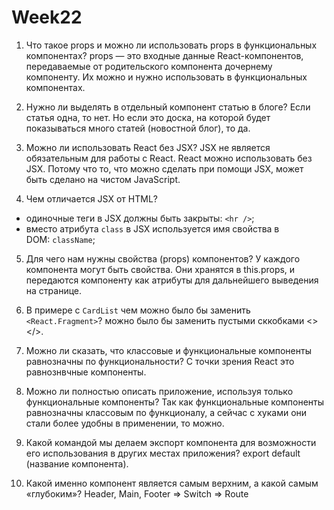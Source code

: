 # Week22
1. Что такое props и можно ли использовать props в функциональных компонентах?
props — это входные данные React-компонентов, передаваемые от родительского компонента дочернему компоненту. Их можно и нужно использовать в функциональных компонентах.

2. Нужно ли выделять в отдельный компонент статью в блоге?
Если статья одна, то нет. Но если это доска, на которой будет показываться много статей (новостной блог), то да.

3. Можно ли использовать React без JSX?
JSX не является обязательным для работы с React. React можно использовать без JSX. 
Потому что то, что можно сделать при помощи JSX, может быть сделано на чистом JavaScript.

4. Чем отличается JSX от HTML?
- одиночные теги в JSX должны быть закрыты: `<hr />`;
- вместо атрибута `class` в JSX используется имя свойства в DOM: `className`;

5. Для чего нам нужны свойства (props) компонентов?
У каждого компонента могут быть свойства. Они хранятся в this.props, и передаются компоненту как атрибуты для дальнейшего выведения на странице.

6. В примере с `CardList` чем можно было бы заменить `<React.Fragment>`?
можно было бы заменить пустыми сккобками <> </>.

7. Можно ли сказать, что классовые и функциональные компоненты равнозначны по функциональности?
С точки зрения React это равнознвчные компоненты.

8. Можно ли полностью описать приложение, используя только функциональные компоненты?
Так как функциональные компоненты равнозначны классовым по функционалу, а сейчас с хуками они стали более удобны в применении, то можно.

9. Какой командой мы делаем экспорт компонента для возможности его использования в других местах приложения?
export default (название компонента). 

10. Какой именно компонент является самым верхним, а какой самым «глубоким»?
Header, Main, Footer => Switch => Route
